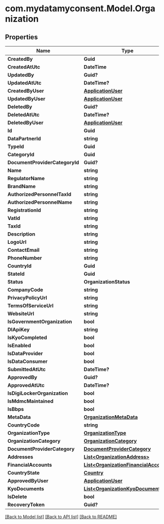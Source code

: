 # com.mydatamyconsent.Model.Organization

## Properties

Name | Type | Description | Notes
------------ | ------------- | ------------- | -------------
**CreatedBy** | **Guid** |  | [optional] 
**CreatedAtUtc** | **DateTime** |  | [optional] 
**UpdatedBy** | **Guid?** |  | [optional] 
**UpdatedAtUtc** | **DateTime?** |  | [optional] 
**CreatedByUser** | [**ApplicationUser**](ApplicationUser.md) |  | [optional] 
**UpdatedByUser** | [**ApplicationUser**](ApplicationUser.md) |  | [optional] 
**DeletedBy** | **Guid?** |  | [optional] 
**DeletedAtUtc** | **DateTime?** |  | [optional] 
**DeletedByUser** | [**ApplicationUser**](ApplicationUser.md) |  | [optional] 
**Id** | **Guid** |  | [optional] 
**DataPartnerId** | **string** |  | [optional] 
**TypeId** | **Guid** |  | [optional] 
**CategoryId** | **Guid** |  | [optional] 
**DocumentProviderCategoryId** | **Guid?** |  | [optional] 
**Name** | **string** |  | [optional] 
**RegulatorName** | **string** |  | [optional] 
**BrandName** | **string** |  | [optional] 
**AuthorizedPersonnelTaxId** | **string** |  | [optional] 
**AuthorizedPersonnelName** | **string** |  | [optional] 
**RegistrationId** | **string** |  | [optional] 
**VatId** | **string** |  | [optional] 
**TaxId** | **string** |  | [optional] 
**Description** | **string** |  | [optional] 
**LogoUrl** | **string** |  | [optional] 
**ContactEmail** | **string** |  | [optional] 
**PhoneNumber** | **string** |  | [optional] 
**CountryId** | **Guid** |  | [optional] 
**StateId** | **Guid** |  | [optional] 
**Status** | **OrganizationStatus** |  | [optional] 
**CompanyCode** | **string** |  | [optional] 
**PrivacyPolicyUrl** | **string** |  | [optional] 
**TermsOfServiceUrl** | **string** |  | [optional] 
**WebsiteUrl** | **string** |  | [optional] 
**IsGovernmentOrganization** | **bool** |  | [optional] 
**DlApiKey** | **string** |  | [optional] 
**IsKyoCompleted** | **bool** |  | [optional] 
**IsEnabled** | **bool** |  | [optional] 
**IsDataProvider** | **bool** |  | [optional] 
**IsDataConsumer** | **bool** |  | [optional] 
**SubmittedAtUtc** | **DateTime?** |  | [optional] 
**ApprovedBy** | **Guid?** |  | [optional] 
**ApprovedAtUtc** | **DateTime?** |  | [optional] 
**IsDigiLockerOrganization** | **bool** |  | [optional] 
**IsMdmcMaintained** | **bool** |  | [optional] 
**IsBbps** | **bool** |  | [optional] 
**MetaData** | [**OrganizationMetaData**](OrganizationMetaData.md) |  | [optional] 
**CountryCode** | **string** |  | [optional] 
**OrganizationType** | [**OrganizationType**](OrganizationType.md) |  | [optional] 
**OrganizationCategory** | [**OrganizationCategory**](OrganizationCategory.md) |  | [optional] 
**DocumentProviderCategory** | [**DocumentProviderCategory**](DocumentProviderCategory.md) |  | [optional] 
**Addresses** | [**List&lt;OrganizationAddress&gt;**](OrganizationAddress.md) |  | [optional] 
**FinancialAccounts** | [**List&lt;OrganizationFinancialAccount&gt;**](OrganizationFinancialAccount.md) |  | [optional] 
**CountryState** | [**Country**](Country.md) |  | [optional] 
**ApprovedByUser** | [**ApplicationUser**](ApplicationUser.md) |  | [optional] 
**KyoDocuments** | [**List&lt;OrganizationKyoDocument&gt;**](OrganizationKyoDocument.md) |  | [optional] 
**IsDelete** | **bool** |  | [optional] 
**RecoveryToken** | **Guid?** |  | [optional] 

[[Back to Model list]](../README.md#documentation-for-models) [[Back to API list]](../README.md#documentation-for-api-endpoints) [[Back to README]](../README.md)

